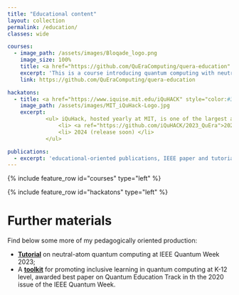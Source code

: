 ```yaml
---
title: "Educational content"
layout: collection
permalink: /education/
classes: wide

courses:
  - image_path: /assets/images/Bloqade_logo.png
    image_size: 100%
    title: <a href="https://github.com/QuEraComputing/quera-education" style="color:#343434">Quantum Computing with Neutral Atoms</a><a href="https://github.com/QuEraComputing/quera-education" style="color:#000000"><i class="fa-solid fa-link"></i></a>
    excerpt: 'This is a course introducing quantum computing with neutral atoms. Rather than focusing on the basics of quantum computing, a subject well covered in many places, this material targets expert-level thinking for programming many-body quantum systems. Practice and operation is done via the *Bloqade* platform, with materials covering both the [**Julia**](https://queracomputing.github.io/Bloqade.jl/stable/) and [**Python**](https://bloqade.quera.com/latest/) (in development) versions of the package. The content is hosted on GitHub and was developed under my direction by me and colleagues from QuEra Computing. *Stay tuned as a virtual book version of this is under development.*'
    link: https://github.com/QuEraComputing/quera-education

hackatons:
  - title: <a href="https://www.iquise.mit.edu/iQuHACK" style="color:#343434">MIT iQuHack</a><a href="https://www.iquise.mit.edu/iQuHACK" style="color:#000000"><i class="fa-solid fa-link"></i></a>
    image_path: /assets/images/MIT_iQuHack-Logo.jpg
    excerpt: 
            <ul> iQuHack, hosted yearly at MIT, is one of the largest and most successful quantum computing hackaton events in the world. Find here repos with challenge problems I have curated for various issues of this event,
                <li> <a ref="https://github.com/iQuHACK/2023_QuEra">2023</a> </li>
                <li> 2024 (release soon) </li>
            </ul>

publications:
  - excerpt: 'educational-oriented publications, IEEE paper and tutorial'
---
```


{% include feature_row id="courses" type="left" %}

{% include feature_row id="hackatons" type="left" %}

# Further materials

Find below some more of my pedagogically oriented production:
* [**Tutorial**](https://github.com/QuEraComputing/quera-education/tree/main/IEEE_2023) on neutral-atom quantum computing at IEEE Quantum Week 2023;
* A [**toolkit**](https://ieeexplore.ieee.org/abstract/document/9259951) for promoting inclusive learning in quantum computing at K-12 level, awarded best paper on Quantum Education Track in th the 2020 issue of the IEEE Quantum Week.
